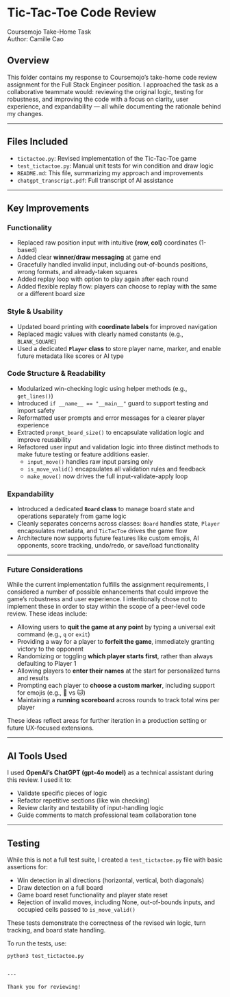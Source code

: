 # Tic-Tac-Toe Code Review  
Coursemojo Take-Home Task  
Author: Camille Cao

## Overview

This folder contains my response to Coursemojo’s take-home code review assignment for the Full Stack Engineer position. I approached the task as a collaborative teammate would: reviewing the original logic, testing for robustness, and improving the code with a focus on clarity, user experience, and expandability — all while documenting the rationale behind my changes.

---

## Files Included

- `tictactoe.py`: Revised implementation of the Tic-Tac-Toe game
- `test_tictactoe.py`: Manual unit tests for win condition and draw logic
- `README.md`: This file, summarizing my approach and improvements
- `chatgpt_transcript.pdf`: Full transcript of AI assistance


---

## Key Improvements

### Functionality
- Replaced raw position input with intuitive **(row, col)** coordinates (1-based)
- Added clear **winner/draw messaging** at game end
- Gracefully handled invalid input, including out-of-bounds positions, wrong formats, and already-taken squares
- Added replay loop with option to play again after each round
- Added flexible replay flow: players can choose to replay with the same or a different board size

### Style & Usability
- Updated board printing with **coordinate labels** for improved navigation
- Replaced magic values with clearly named constants (e.g., `BLANK_SQUARE`)
- Used a dedicated **`Player` class** to store player name, marker, and enable future metadata like scores or AI type

### Code Structure & Readability
- Modularized win-checking logic using helper methods (e.g., `get_lines()`)
- Introduced `if __name__ == "__main__"` guard to support testing and import safety
- Reformatted user prompts and error messages for a clearer player experience
- Extracted `prompt_board_size()` to encapsulate validation logic and improve reusability
- Refactored user input and validation logic into three distinct methods to make future testing or feature additions easier.
  - `input_move()` handles raw input parsing only
  - `is_move_valid()` encapsulates all validation rules and feedback
  - `make_move()` now drives the full input-validate-apply loop

### Expandability
- Introduced a dedicated **`Board` class** to manage board state and operations separately from game logic
- Cleanly separates concerns across classes: `Board` handles state, `Player` encapsulates metadata, and `TicTacToe` drives the game flow
- Architecture now supports future features like custom emojis, AI opponents, score tracking, undo/redo, or save/load functionality


---

### Future Considerations

While the current implementation fulfills the assignment requirements, I considered a number of possible enhancements that could improve the game’s robustness and user experience. I intentionally chose not to implement these in order to stay within the scope of a peer-level code review. These ideas include:

- Allowing users to **quit the game at any point** by typing a universal exit command (e.g., `q` or `exit`)
- Providing a way for a player to **forfeit the game**, immediately granting victory to the opponent
- Randomizing or toggling **which player starts first**, rather than always defaulting to Player 1
- Allowing players to **enter their names** at the start for personalized turns and results
- Prompting each player to **choose a custom marker**, including support for emojis (e.g., 🐶 vs 🐱)
- Maintaining a **running scoreboard** across rounds to track total wins per player

These ideas reflect areas for further iteration in a production setting or future UX-focused extensions.


---

## AI Tools Used

I used **OpenAI’s ChatGPT (gpt-4o model)** as a technical assistant during this review. I used it to:
- Validate specific pieces of logic
- Refactor repetitive sections (like win checking)
- Review clarity and testability of input-handling logic
- Guide comments to match professional team collaboration tone


---

## Testing

While this is not a full test suite, I created a `test_tictactoe.py` file with basic assertions for:
- Win detection in all directions (horizontal, vertical, both diagonals)
- Draw detection on a full board
- Game board reset functionality and player state reset
- Rejection of invalid moves, including None, out-of-bounds inputs, and occupied cells passed to `is_move_valid()`

These tests demonstrate the correctness of the revised win logic, turn tracking, and board state handling.

To run the tests, use:

```bash
python3 test_tictactoe.py


---

Thank you for reviewing!